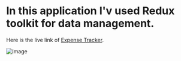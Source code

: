 # In this application I'v used Redux toolkit for data management.
Here is the live link of [Expense Tracker](https://expense-tracker-lyart-omega.vercel.app/).

![image](https://user-images.githubusercontent.com/94215091/212707722-1974d927-072d-40d2-9da5-2a1c70d61090.png)
